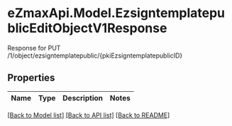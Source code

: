# eZmaxApi.Model.EzsigntemplatepublicEditObjectV1Response
Response for PUT /1/object/ezsigntemplatepublic/{pkiEzsigntemplatepublicID}

## Properties

Name | Type | Description | Notes
------------ | ------------- | ------------- | -------------

[[Back to Model list]](../README.md#documentation-for-models) [[Back to API list]](../README.md#documentation-for-api-endpoints) [[Back to README]](../README.md)

